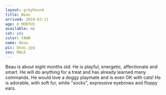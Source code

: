 ```yaml
---
layout: greyhound
title: Beau
arrived: 2010-03-11
age: 8 MONTHS
available: no
cat: yes
color: FAWN
name: Beau
pic: beau.jpg
sex: MALE
---
```

Beau is about eight months old. He is playful, energetic, affectionate and smart. He will do anything for a treat and
has already learned many commands. He would love a doggy playmate and is even OK with cats! He is adorable, with soft
fur, white "socks", expressive eyebrows and floppy ears. 
